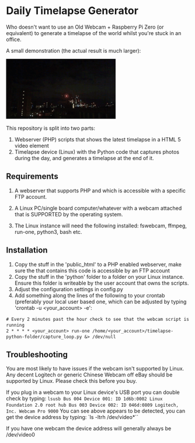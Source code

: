 # Daily Timelapse Generator
Who doesn't want to use an Old Webcam + Raspberry Pi Zero (or equivalent) to generate a timelapse of the world whilst you're stuck in an office.

A small demonstration (the actual result is much larger):

![It's better on the big screen](timelapse-demo.gif) 

This repository is split into two parts: 

1) Webserver (PHP) scripts that shows the latest timelapse in a HTML 5 video element
2) Timelapse device (Linux) with the Python code that captures photos during the day, and generates a timelapse at the end of it.

## Requirements

1) A webserver that supports PHP and which is accessible with a specific FTP account.
2) A Linux PC/single board computer/whatever with a webcam attached that is SUPPORTED by the operating system. 


3) The Linux instance will need the following installed: fswebcam, ffmpeg, run-one, python3, bash etc.

## Installation
1) Copy the stuff in the 'public_html' to a PHP enabled webserver, make sure the that contains this code is accessible by an FTP account
2) Copy the stuff in the 'python' folder to a folder on your Linux instance. Ensure this folder is writeable by the user account that owns the scripts. 
3) Adjust the configuration settings in config.py
4) Add something along the lines of the following to your crontab (preferably your local user based one, which can be adjusted by typing 'crontab -u <your_account> -e':

```
# Every 2 minutes past the hour check to see that the webcam script is running
2 * * * * <your_account> run-one /home/<your_account>/timelapse-python-folder/capture_loop.py &> /dev/null
```
## Troubleshooting
You are most likely to have issues if the webcam isn't supported by Linux. Any decent Logitech or generic Chinese Webcam off eBay should be supported by Linux. Please check this before you buy. 

If you plug in a webcam to your Linux device's USB port you can double check by typing:
` lsusb
Bus 004 Device 001: ID 1d6b:0002 Linux Foundation 2.0 root hub
Bus 003 Device 002: ID 046d:0809 Logitech, Inc. Webcam Pro 9000
`
You can see above appears to be detected, you can get the device address by typing:
`ls -ltrh /dev/video*``

If you have one webcam the device address will generally always be /dev/video0 

